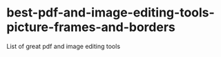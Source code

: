 # best-pdf-and-image-editing-tools-picture-frames-and-borders
List of great pdf and image editing tools
